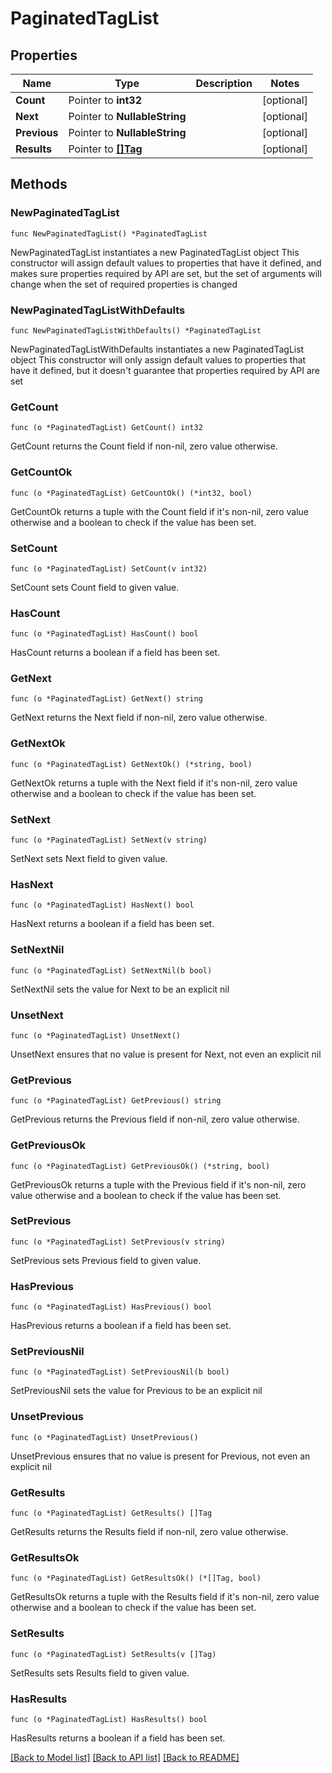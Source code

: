 # PaginatedTagList

## Properties

Name | Type | Description | Notes
------------ | ------------- | ------------- | -------------
**Count** | Pointer to **int32** |  | [optional] 
**Next** | Pointer to **NullableString** |  | [optional] 
**Previous** | Pointer to **NullableString** |  | [optional] 
**Results** | Pointer to [**[]Tag**](Tag.md) |  | [optional] 

## Methods

### NewPaginatedTagList

`func NewPaginatedTagList() *PaginatedTagList`

NewPaginatedTagList instantiates a new PaginatedTagList object
This constructor will assign default values to properties that have it defined,
and makes sure properties required by API are set, but the set of arguments
will change when the set of required properties is changed

### NewPaginatedTagListWithDefaults

`func NewPaginatedTagListWithDefaults() *PaginatedTagList`

NewPaginatedTagListWithDefaults instantiates a new PaginatedTagList object
This constructor will only assign default values to properties that have it defined,
but it doesn't guarantee that properties required by API are set

### GetCount

`func (o *PaginatedTagList) GetCount() int32`

GetCount returns the Count field if non-nil, zero value otherwise.

### GetCountOk

`func (o *PaginatedTagList) GetCountOk() (*int32, bool)`

GetCountOk returns a tuple with the Count field if it's non-nil, zero value otherwise
and a boolean to check if the value has been set.

### SetCount

`func (o *PaginatedTagList) SetCount(v int32)`

SetCount sets Count field to given value.

### HasCount

`func (o *PaginatedTagList) HasCount() bool`

HasCount returns a boolean if a field has been set.

### GetNext

`func (o *PaginatedTagList) GetNext() string`

GetNext returns the Next field if non-nil, zero value otherwise.

### GetNextOk

`func (o *PaginatedTagList) GetNextOk() (*string, bool)`

GetNextOk returns a tuple with the Next field if it's non-nil, zero value otherwise
and a boolean to check if the value has been set.

### SetNext

`func (o *PaginatedTagList) SetNext(v string)`

SetNext sets Next field to given value.

### HasNext

`func (o *PaginatedTagList) HasNext() bool`

HasNext returns a boolean if a field has been set.

### SetNextNil

`func (o *PaginatedTagList) SetNextNil(b bool)`

 SetNextNil sets the value for Next to be an explicit nil

### UnsetNext
`func (o *PaginatedTagList) UnsetNext()`

UnsetNext ensures that no value is present for Next, not even an explicit nil
### GetPrevious

`func (o *PaginatedTagList) GetPrevious() string`

GetPrevious returns the Previous field if non-nil, zero value otherwise.

### GetPreviousOk

`func (o *PaginatedTagList) GetPreviousOk() (*string, bool)`

GetPreviousOk returns a tuple with the Previous field if it's non-nil, zero value otherwise
and a boolean to check if the value has been set.

### SetPrevious

`func (o *PaginatedTagList) SetPrevious(v string)`

SetPrevious sets Previous field to given value.

### HasPrevious

`func (o *PaginatedTagList) HasPrevious() bool`

HasPrevious returns a boolean if a field has been set.

### SetPreviousNil

`func (o *PaginatedTagList) SetPreviousNil(b bool)`

 SetPreviousNil sets the value for Previous to be an explicit nil

### UnsetPrevious
`func (o *PaginatedTagList) UnsetPrevious()`

UnsetPrevious ensures that no value is present for Previous, not even an explicit nil
### GetResults

`func (o *PaginatedTagList) GetResults() []Tag`

GetResults returns the Results field if non-nil, zero value otherwise.

### GetResultsOk

`func (o *PaginatedTagList) GetResultsOk() (*[]Tag, bool)`

GetResultsOk returns a tuple with the Results field if it's non-nil, zero value otherwise
and a boolean to check if the value has been set.

### SetResults

`func (o *PaginatedTagList) SetResults(v []Tag)`

SetResults sets Results field to given value.

### HasResults

`func (o *PaginatedTagList) HasResults() bool`

HasResults returns a boolean if a field has been set.


[[Back to Model list]](../README.md#documentation-for-models) [[Back to API list]](../README.md#documentation-for-api-endpoints) [[Back to README]](../README.md)


